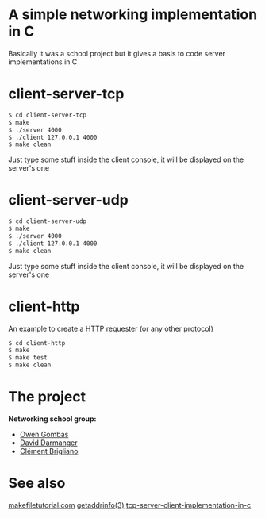 # A simple networking implementation in C
Basically it was a school project but it gives a basis to code server implementations in C

# client-server-tcp
```bash
$ cd client-server-tcp
$ make
$ ./server 4000
$ ./client 127.0.0.1 4000
$ make clean
```  
Just type some stuff inside the client console, it will be displayed on the server's one

# client-server-udp
```bash
$ cd client-server-udp
$ make
$ ./server 4000
$ ./client 127.0.0.1 4000
$ make clean
```  
Just type some stuff inside the client console, it will be displayed on the server's one

# client-http
An example to create a HTTP requester (or any other protocol)
```bash
$ cd client-http
$ make
$ make test
$ make clean
```

# The project
**Networking school group:**
- [Owen Gombas](https://github.com/OwenCalvin)
- [David Darmanger](https://github.com/darmangerd)
- [Clément Brigliano](https://github.com/clms0u)

# See also
[makefiletutorial.com](https://makefiletutorial.com)
[getaddrinfo(3)](https://man7.org/linux/man-pages/man3/getaddrinfo.3.html)
[tcp-server-client-implementation-in-c](https://www.geeksforgeeks.org/tcp-server-client-implementation-in-c/)
